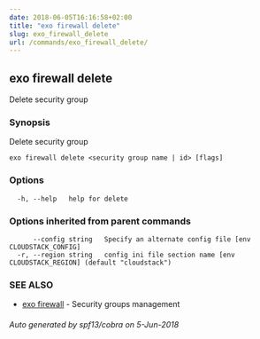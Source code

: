 ```yaml
---
date: 2018-06-05T16:16:58+02:00
title: "exo firewall delete"
slug: exo_firewall_delete
url: /commands/exo_firewall_delete/
---
```

## exo firewall delete

Delete security group

### Synopsis

Delete security group

```
exo firewall delete <security group name | id> [flags]
```

### Options

```
  -h, --help   help for delete
```

### Options inherited from parent commands

```
      --config string   Specify an alternate config file [env CLOUDSTACK_CONFIG]
  -r, --region string   config ini file section name [env CLOUDSTACK_REGION] (default "cloudstack")
```

### SEE ALSO

* [exo firewall](/commands/exo_firewall/)	 - Security groups management

###### Auto generated by spf13/cobra on 5-Jun-2018
